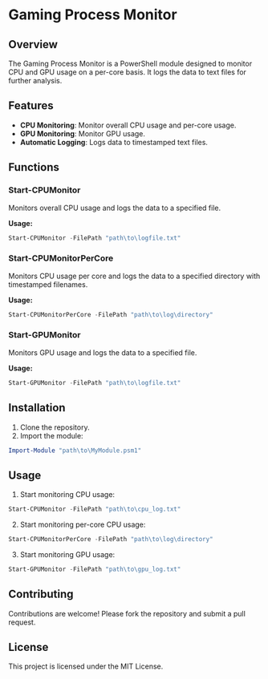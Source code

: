 # Gaming Process Monitor

## Overview
The Gaming Process Monitor is a PowerShell module designed to monitor CPU and GPU usage on a per-core basis. It logs the data to text files for further analysis.

## Features
- **CPU Monitoring**: Monitor overall CPU usage and per-core usage.
- **GPU Monitoring**: Monitor GPU usage.
- **Automatic Logging**: Logs data to timestamped text files.

## Functions
### Start-CPUMonitor
Monitors overall CPU usage and logs the data to a specified file.

**Usage:**
```ps1
Start-CPUMonitor -FilePath "path\to\logfile.txt"
```

### Start-CPUMonitorPerCore
Monitors CPU usage per core and logs the data to a specified directory with timestamped filenames.

**Usage:**
```ps1
Start-CPUMonitorPerCore -FilePath "path\to\log\directory"
```

### Start-GPUMonitor
Monitors GPU usage and logs the data to a specified file.

**Usage:**
```ps1
Start-GPUMonitor -FilePath "path\to\logfile.txt"
```

## Installation
1. Clone the repository.
2. Import the module:
```ps1
Import-Module "path\to\MyModule.psm1"
```

## Usage
1. Start monitoring CPU usage:
```ps1
Start-CPUMonitor -FilePath "path\to\cpu_log.txt"
```
2. Start monitoring per-core CPU usage:
```ps1
Start-CPUMonitorPerCore -FilePath "path\to\log\directory"
```
3. Start monitoring GPU usage:
```ps1
Start-GPUMonitor -FilePath "path\to\gpu_log.txt"
```

## Contributing
Contributions are welcome! Please fork the repository and submit a pull request.

## License
This project is licensed under the MIT License.